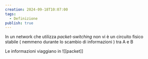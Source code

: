 ```yaml
---
creation: 2024-09-18T10:07:00
tags:
  - Definizione
publish: true
---
```

In un network che utilizza *packet-switching* non vi è un circuito fisico stabile ( nemmeno durante lo scambio di informazioni ) tra A e B

Le informazioni viaggiano in ![[packet]] 
